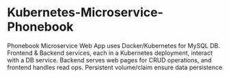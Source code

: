 # Kubernetes-Microservice-Phonebook
Phonebook Microservice Web App uses Docker/Kubernetes for MySQL DB. Frontend &amp; Backend services, each in a Kubernetes deployment, interact with a DB service. Backend serves web pages for CRUD operations, and frontend handles read ops. Persistent volume/claim ensure data persistence



